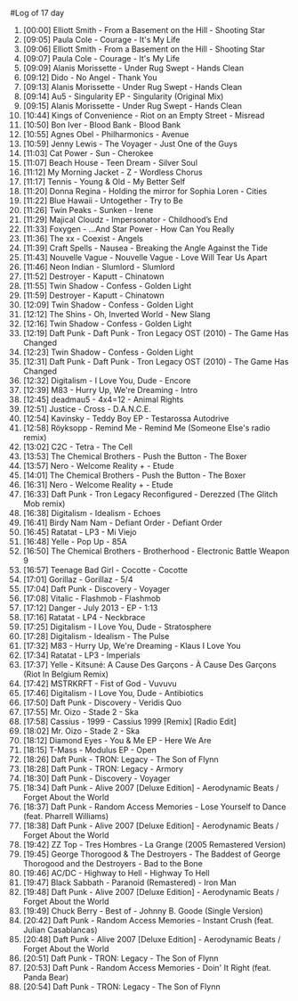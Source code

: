 #Log of 17 day

1. [00:00] Elliott Smith - From a Basement on the Hill - Shooting Star
1. [09:05] Paula Cole - Courage - It's My Life
1. [09:06] Elliott Smith - From a Basement on the Hill - Shooting Star
1. [09:07] Paula Cole - Courage - It's My Life
1. [09:09] Alanis Morissette - Under Rug Swept - Hands Clean
1. [09:12] Dido - No Angel - Thank You
1. [09:13] Alanis Morissette - Under Rug Swept - Hands Clean
1. [09:14] Au5 - Singularity EP - Singularity (Original Mix)
1. [09:15] Alanis Morissette - Under Rug Swept - Hands Clean
1. [10:44] Kings of Convenience - Riot on an Empty Street - Misread
1. [10:50] Bon Iver - Blood Bank - Blood Bank
1. [10:55] Agnes Obel - Philharmonics - Avenue
1. [10:59] Jenny Lewis - The Voyager - Just One of the Guys
1. [11:03] Cat Power - Sun - Cherokee
1. [11:07] Beach House - Teen Dream - Silver Soul
1. [11:12] My Morning Jacket - Z - Wordless Chorus
1. [11:17] Tennis - Young & Old - My Better Self
1. [11:20] Donna Regina - Holding the mirror for Sophia Loren - Cities
1. [11:22] Blue Hawaii - Untogether - Try to Be
1. [11:26] Twin Peaks - Sunken - Irene
1. [11:29] Majical Cloudz - Impersonator - Childhood’s End
1. [11:33] Foxygen - …And Star Power - How Can You Really
1. [11:36] The xx - Coexist - Angels
1. [11:39] Craft Spells - Nausea - Breaking the Angle Against the Tide
1. [11:43] Nouvelle Vague - Nouvelle Vague - Love Will Tear Us Apart
1. [11:46] Neon Indian - Slumlord - Slumlord
1. [11:52] Destroyer - Kaputt - Chinatown
1. [11:55] Twin Shadow - Confess - Golden Light
1. [11:59] Destroyer - Kaputt - Chinatown
1. [12:09] Twin Shadow - Confess - Golden Light
1. [12:12] The Shins - Oh, Inverted World - New Slang
1. [12:16] Twin Shadow - Confess - Golden Light
1. [12:19] Daft Punk - Daft Punk - Tron Legacy OST (2010) - The Game Has Changed
1. [12:23] Twin Shadow - Confess - Golden Light
1. [12:31] Daft Punk - Daft Punk - Tron Legacy OST (2010) - The Game Has Changed
1. [12:32] Digitalism - I Love You, Dude - Encore
1. [12:39] M83 - Hurry Up, We're Dreaming - Intro
1. [12:45] deadmau5 - 4x4=12 - Animal Rights
1. [12:51] Justice - Cross - D.A.N.C.E.
1. [12:54] Kavinsky - Teddy Boy EP - Testarossa Autodrive
1. [12:58] Röyksopp - Remind Me - Remind Me (Someone Else's radio remix)
1. [13:02] C2C - Tetra - The Cell
1. [13:53] The Chemical Brothers - Push the Button - The Boxer
1. [13:57] Nero - Welcome Reality + - Etude
1. [14:01] The Chemical Brothers - Push the Button - The Boxer
1. [16:31] Nero - Welcome Reality + - Etude
1. [16:33] Daft Punk - Tron Legacy Reconfigured - Derezzed (The Glitch Mob remix)
1. [16:38] Digitalism - Idealism - Echoes
1. [16:41] Birdy Nam Nam - Defiant Order - Defiant Order
1. [16:45] Ratatat - LP3 - Mi Viejo
1. [16:48] Yelle - Pop Up - 85A
1. [16:50] The Chemical Brothers - Brotherhood - Electronic Battle Weapon 9
1. [16:57] Teenage Bad Girl - Cocotte - Cocotte
1. [17:01] Gorillaz - Gorillaz - 5/4
1. [17:04] Daft Punk - Discovery - Voyager
1. [17:08] Vitalic - Flashmob - Flashmob
1. [17:12] Danger - July 2013 - EP - 1:13
1. [17:16] Ratatat - LP4 - Neckbrace
1. [17:25] Digitalism - I Love You, Dude - Stratosphere
1. [17:28] Digitalism - Idealism - The Pulse
1. [17:32] M83 - Hurry Up, We're Dreaming - Klaus I Love You
1. [17:34] Ratatat - LP3 - Imperials
1. [17:37] Yelle - Kitsuné: A Cause Des Garçons - À Cause Des Garçons (Riot In Belgium Remix)
1. [17:42] MSTRKRFT - Fist of God - Vuvuvu
1. [17:46] Digitalism - I Love You, Dude - Antibiotics
1. [17:50] Daft Punk - Discovery - Veridis Quo
1. [17:55] Mr. Oizo - Stade 2 - Ska
1. [17:58] Cassius - 1999 - Cassius 1999 [Remix] [Radio Edit]
1. [18:02] Mr. Oizo - Stade 2 - Ska
1. [18:12] Diamond Eyes - You & Me EP - Here We Are
1. [18:15] T-Mass - Modulus EP - Open
1. [18:26] Daft Punk - TRON: Legacy - The Son of Flynn
1. [18:28] Daft Punk - TRON: Legacy - Armory
1. [18:30] Daft Punk - Discovery - Voyager
1. [18:34] Daft Punk - Alive 2007 [Deluxe Edition] - Aerodynamic Beats / Forget About the World
1. [18:37] Daft Punk - Random Access Memories - Lose Yourself to Dance (feat. Pharrell Williams)
1. [18:38] Daft Punk - Alive 2007 [Deluxe Edition] - Aerodynamic Beats / Forget About the World
1. [19:42] ZZ Top - Tres Hombres - La Grange (2005 Remastered Version)
1. [19:45] George Thorogood & The Destroyers - The Baddest of George Thorogood and the Destroyers - Bad to the Bone
1. [19:46] AC/DC - Highway to Hell - Highway To Hell
1. [19:47] Black Sabbath - Paranoid (Remastered) - Iron Man
1. [19:48] Daft Punk - Alive 2007 [Deluxe Edition] - Aerodynamic Beats / Forget About the World
1. [19:49] Chuck Berry - Best of - Johnny B. Goode (Single Version)
1. [20:42] Daft Punk - Random Access Memories - Instant Crush (feat. Julian Casablancas)
1. [20:48] Daft Punk - Alive 2007 [Deluxe Edition] - Aerodynamic Beats / Forget About the World
1. [20:51] Daft Punk - TRON: Legacy - The Son of Flynn
1. [20:53] Daft Punk - Random Access Memories - Doin' It Right (feat. Panda Bear)
1. [20:54] Daft Punk - TRON: Legacy - The Son of Flynn
